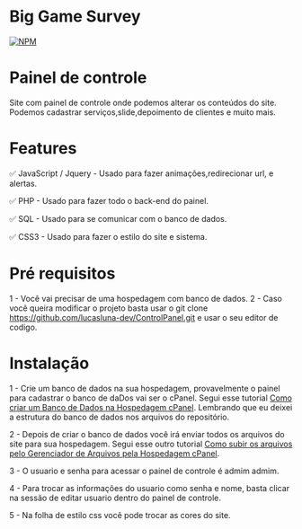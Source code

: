 # Big Game Survey
[![NPM](https://img.shields.io/bower/l/lucasluna-dev?style=for-the-badge)](https://github.com/lucasluna-dev/ControlPanel/blob/master/LICENSE)

<H1>Painel de controle</H1>

<P>Site com painel de controle onde podemos alterar os conteúdos do site. <br> Podemos cadastrar serviços,slide,depoimento de clientes e muito mais.</P>

<H1>Features</H1>

<p>✅ JavaScript / Jquery - Usado para fazer animações,redirecionar url, e alertas.</p>
<p>✅ PHP - Usado para fazer todo o back-end do painel.</p>
<p>✅ SQL - Usado para se comunicar com o banco de dados.</p>
<p>✅ CSS3 - Usado para fazer o estilo do site e sistema.</p>


<H1>Pré requisitos</H1>

1 - Você vai precisar de uma hospedagem com banco de dados.
2 - Caso você queira modificar o projeto basta usar o git clone https://github.com/lucasluna-dev/ControlPanel.git e usar o seu editor de codigo.

<H1>Instalação</H1>

1 - Crie um banco de dados na sua hospedagem, provavelmente o painel para cadastrar o banco de daDos vai ser o cPanel. Segui esse tutorial  <a href="https://www.youtube.com/watch?v=1uOSSQSHYCA">Como criar um Banco de Dados na Hospedagem cPanel</a>. Lembrando que eu deixei a estrutura do banco de dados nos arquivos do repositório.

2 - Depois de criar o banco de dados você irá enviar todos os arquivos do site para sua hospedagem. Segui esse outro tutorial <a href="https://www.youtube.com/watch?v=60c6b8AESC4">Como subir os arquivos pelo Gerenciador de Arquivos pela Hospedagem cPanel</a>.

3 - O usuario e senha para acessar o painel de controle é admim admim.

4 - Para trocar as informações do usuario como senha e nome, basta clicar na sessão de editar usuario dentro do painel de controle. 

5 - Na folha de estilo css você pode trocar as cores do site.
